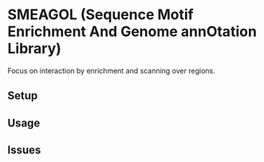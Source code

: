 # SMEAGOL (Sequence Motif Enrichment And Genome annOtation Library)

Focus on interaction by enrichment and scanning over regions.

## Setup

## Usage

## Issues